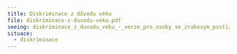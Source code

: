 ```yaml
---
title: Diskriminace z důvodu věku
file: diskriminace-z-duvodu-veku.pdf
seeing: diskriminace_z_duvodu_veku_-_verze_pro_osoby_se_zrakovym_postizenim.docx
situace:
  - diskriminace
---
```

